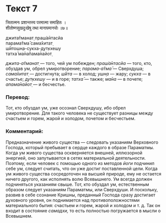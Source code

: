 # Текст 7

जितात्मनः प्रशान्तस्य परमात्मा समाहितः ।  
शीतोष्णसुखदुःखेषु तथा मानापमानयोः ॥७॥

джита̄тманат̣ праш́а̄нтасйа  
парама̄тма̄ сама̄хитат̣  
ш́ӣтошн̣а-сукха-дут̣кхешу  
татха̄ ма̄на̄пама̄найот̣

_джита-а̄тманат̣_ — того, чей ум побежден; _праш́а̄нтасйа_ — того, кто, обуздав ум, обрел умиротворение; _парама-а̄тма̄_ — Сверхдуша; _сама̄хитат̣_ — достигнута; _ш́ӣта_ — в холод; _ушн̣а_ — жару; _сукха_ — в счастье; _дут̣кхешу_ — и в горе; _татха̄_ — также; _ма̄на_ — в почете; _апама̄найот̣_ — и бесчестье.

### Перевод:

Тот, кто обуздал ум, уже осознал Сверхдушу, ибо обрел умиротворение. Для такого человека не существует разницы между счастьем и горем, жарой и холодом, почетом и бесчестьем.

### Комментарий:

Предназначение живого существа — следовать указаниям Верховного Господа, который пребывает в сердце каждого в образе Параматмы. Когда ум живого существа оскверняется внешней, иллюзорной энергией, оно запутывается в сетях материальной деятельности. Поэтому, если человек с помощью одного из методов _йоги_ подчинил себе ум, следует считать, что он уже достиг поставленной цели. Когда ум живого существа сосредоточен на высшей природе, ему не остается ничего другого, как исполнять волю Всевышнего. Ум всегда должен подчиняться указаниям свыше. Тот, кто обуздал ум, естественным образом следует указаниям Параматмы, или Сверхдуши. И поскольку, развив в себе сознание Кришны, преданный Господа сразу достигает духовного уровня, он поднимается над противоположностями материального бытия: счастьем и горем, жарой и холодом и т. д. Так он входит в состояние _самадхи,_ то есть полностью погружается в мысли о Всевышнем.